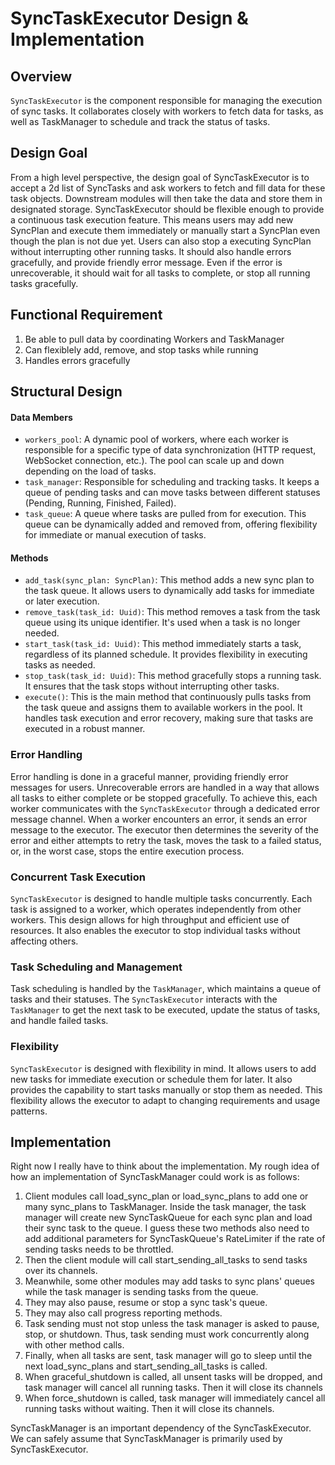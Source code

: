 # SyncTaskExecutor Design & Implementation

## Overview

`SyncTaskExecutor` is the component responsible for managing the execution of sync tasks. It collaborates closely with workers to fetch data for tasks, as well as TaskManager to schedule and track the status of tasks.

## Design Goal

From a high level perspective, the design goal of SyncTaskExecutor is to accept a 2d list of SyncTasks and ask workers to fetch and fill data for these task objects. Downstream modules will then take the data and store them in designated storage. SyncTaskExecutor should be flexible enough to provide a continuous task execution feature. This means users may add new SyncPlan and execute them immediately or manually start a SyncPlan even though the plan is not due yet. Users can also stop a executing SyncPlan without interrupting other running tasks. It should also handle errors gracefully, and provide friendly error message. Even if the error is unrecoverable, it should wait for all tasks to complete, or stop all running tasks gracefully.

## Functional Requirement

1. Be able to pull data by coordinating Workers and TaskManager
2. Can flexiblely add, remove, and stop tasks while running
3. Handles errors gracefully

## Structural Design

#### Data Members

* `workers_pool`: A dynamic pool of workers, where each worker is responsible for a specific type of data synchronization (HTTP request, WebSocket connection, etc.). The pool can scale up and down depending on the load of tasks.
* `task_manager`: Responsible for scheduling and tracking tasks. It keeps a queue of pending tasks and can move tasks between different statuses (Pending, Running, Finished, Failed).
* `task_queue`: A queue where tasks are pulled from for execution. This queue can be dynamically added and removed from, offering flexibility for immediate or manual execution of tasks.

#### Methods

* `add_task(sync_plan: SyncPlan)`: This method adds a new sync plan to the task queue. It allows users to dynamically add tasks for immediate or later execution.
* `remove_task(task_id: Uuid)`: This method removes a task from the task queue using its unique identifier. It's used when a task is no longer needed.
* `start_task(task_id: Uuid)`: This method immediately starts a task, regardless of its planned schedule. It provides flexibility in executing tasks as needed.
* `stop_task(task_id: Uuid)`: This method gracefully stops a running task. It ensures that the task stops without interrupting other tasks.
* `execute()`: This is the main method that continuously pulls tasks from the task queue and assigns them to available workers in the pool. It handles task execution and error recovery, making sure that tasks are executed in a robust manner.

### Error Handling

Error handling is done in a graceful manner, providing friendly error messages for users. Unrecoverable errors are handled in a way that allows all tasks to either complete or be stopped gracefully. To achieve this, each worker communicates with the `SyncTaskExecutor` through a dedicated error message channel. When a worker encounters an error, it sends an error message to the executor. The executor then determines the severity of the error and either attempts to retry the task, moves the task to a failed status, or, in the worst case, stops the entire execution process.

### Concurrent Task Execution

`SyncTaskExecutor` is designed to handle multiple tasks concurrently. Each task is assigned to a worker, which operates independently from other workers. This design allows for high throughput and efficient use of resources. It also enables the executor to stop individual tasks without affecting others.

### Task Scheduling and Management

Task scheduling is handled by the `TaskManager`, which maintains a queue of tasks and their statuses. The `SyncTaskExecutor` interacts with the `TaskManager` to get the next task to be executed, update the status of tasks, and handle failed tasks.

### Flexibility

`SyncTaskExecutor` is designed with flexibility in mind. It allows users to add new tasks for immediate execution or schedule them for later. It also provides the capability to start tasks manually or stop them as needed. This flexibility allows the executor to adapt to changing requirements and usage patterns.


## Implementation

Right now I really have to think about the implementation. My rough idea of how an implementation of SyncTaskManager could work is as follows:

1. Client modules call load_sync_plan or load_sync_plans to add one or many sync_plans to TaskManager. Inside the task manager, the task manager will create new SyncTaskQueue for each sync plan and load their sync task to the queue. I guess these two methods also need to add additional parameters for SyncTaskQueue's RateLimiter if the rate of sending tasks needs to be throttled.
2. Then the client module will call start_sending_all_tasks to send tasks over its channels.
3. Meanwhile, some other modules may add tasks to sync plans' queues while the task manager is sending tasks from the queue.
4. They may also pause, resume or stop a sync task's queue.
5. They may also call progress reporting methods.
6. Task sending must not stop unless the task manager is asked to pause, stop, or shutdown. Thus, task sending must work concurrently along with other method calls.
7. Finally, when all tasks are sent, task manager will go to sleep until the next load_sync_plans and start_sending_all_tasks is called.
8. When graceful_shutdown is called, all unsent tasks will be dropped, and task manager will cancel all running tasks. Then it will close its channels
9. When force_shutdown is called, task manager will immediately cancel all running tasks without waiting. Then it will close its channels.

SyncTaskManager is an important dependency of the SyncTaskExecutor. We can safely assume that SyncTaskManager is primarily used by SyncTaskExecutor.
